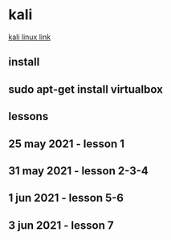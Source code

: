# kali

[kali linux link](https://www.youtube.com/watch?v=ElWo5fd4rIU&list=PLYmlEoSHldN7HJapyiQ8kFLUsk_a7EjCw)

## install 

## sudo apt-get install virtualbox

## lessons

## 25 may 2021 - lesson 1

## 31 may 2021 - lesson 2-3-4

## 1 jun 2021 - lesson 5-6

## 3 jun 2021 - lesson 7






